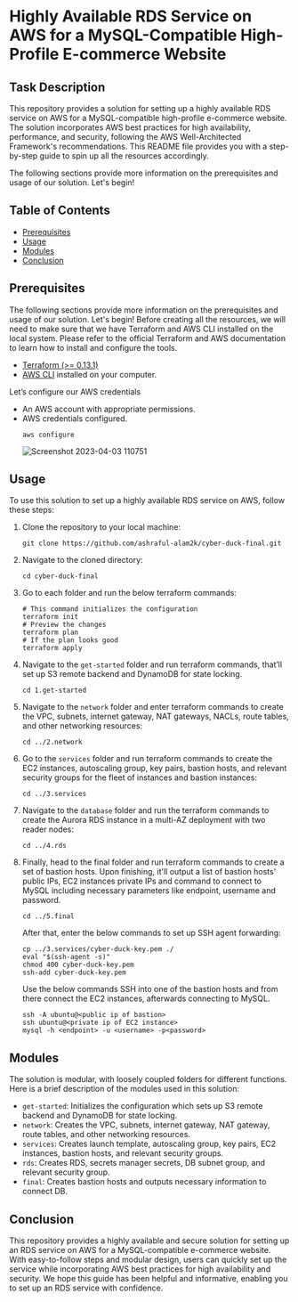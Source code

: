 
# Highly Available RDS Service on AWS for a MySQL-Compatible High-Profile E-commerce Website
## Task Description

This repository provides a solution for setting up a highly available RDS service on AWS for a MySQL-compatible high-profile e-commerce website. The solution incorporates AWS best practices for high availability, performance, and security, following the AWS Well-Architected Framework's recommendations. This README file provides you with a step-by-step guide to spin up all the resources accordingly.

The following sections provide more information on the prerequisites and usage of our solution. Let's begin!

## Table of Contents
- [Prerequisites](#prerequisites)
- [Usage](#usage)
- [Modules](#modules)
- [Conclusion](#conclusion)

## Prerequisites
The following sections provide more information on the prerequisites and usage of our solution. Let's begin!
Before creating all the resources, we will need to make sure that we have Terraform and AWS CLI installed on the local system. Please refer to the official Terraform and AWS documentation to learn how to install and configure the tools.
- [Terraform (>= 0.13.1)](https://developer.hashicorp.com/terraform/downloads)  
- [AWS CLI](https://aws.amazon.com/cli/) installed on your computer.

Let’s configure our AWS credentials
- An AWS account with appropriate permissions.
- AWS credentials configured.
    ```
    aws configure
    ```
    ![Screenshot 2023-04-03 110751](https://user-images.githubusercontent.com/96380861/229499918-26ec985d-56ba-42cd-b2ca-b16c94f8d678.png)

## Usage
To use this solution to set up a highly available RDS service on AWS, follow these steps:

1. Clone the repository to your local machine:
    ```
    git clone https://github.com/ashraful-alam2k/cyber-duck-final.git
    ```
2. Navigate to the cloned directory:
    ```
    cd cyber-duck-final
    ```
3. Go to each  folder and run the below terraform commands:
    ```
    # This command initializes the configuration
    terraform init
    # Preview the changes 
    terraform plan
    # If the plan looks good
    terraform apply
   ```
4. Navigate to the `get-started` folder and run terraform commands, that’ll set up S3 remote backend and DynamoDB for state locking.
    ```
    cd 1.get-started
    ```

5. Navigate to the `network` folder and enter terraform commands to create the VPC, subnets, internet gateway, NAT gateways, NACLs, route tables, and other networking resources:
    ```
    cd ../2.network
    ```

6. Go to the `services` folder and run terraform commands to create the EC2 instances, autoscaling group, key pairs, bastion hosts, and relevant security groups for the fleet of instances and bastion instances:
    ```
    cd ../3.services
    ```

7. Navigate to the `database` folder and run the terraform commands to create the Aurora RDS instance in a multi-AZ deployment with two reader nodes:
    ```
    cd ../4.rds
    ```
8. Finally, head to the final folder and run terraform commands to create a set of bastion hosts. Upon finishing, it'll output a list of bastion hosts' public IPs, EC2 instances private IPs and command to connect to MySQL including necessary parameters like endpoint, username and password. 
    ```
    cd ../5.final
    ```

    After that, enter the below commands to set up SSH agent forwarding:
    ```
    cp ../3.services/cyber-duck-key.pem ./
    eval "$(ssh-agent -s)"
    chmod 400 cyber-duck-key.pem
    ssh-add cyber-duck-key.pem 
    ```
    Use the below commands SSH into one of the bastion hosts and from there connect the EC2 instances, afterwards connecting to MySQL.

    ```
    ssh -A ubuntu@<public ip of bastion>
    ssh ubuntu@<private ip of EC2 instance>
    mysql -h <endpoint> -u <username> -p<password>
    ```


## Modules
The solution is modular, with loosely coupled folders for different functions. Here is a brief description of the modules used in this solution:

- `get-started`: Initializes the configuration which sets up S3 remote backend and DynamoDB for state locking.
- `network`: Creates the VPC, subnets, internet gateway, NAT gateway, route tables, and other networking resources.
- `services`: Creates launch template, autoscaling group, key pairs, EC2 instances, bastion hosts, and relevant security groups.
- `rds`: Creates RDS, secrets manager secrets, DB subnet group, and relevant security group.
- `final`: Creates bastion hosts and outputs necessary information to connect DB.


## Conclusion
This repository provides a highly available and secure solution for setting up an RDS service on AWS for a MySQL-compatible e-commerce website. With easy-to-follow steps and modular design, users can quickly set up the service while incorporating AWS best practices for high availability and security. We hope this guide has been helpful and informative, enabling you to set up an RDS service with confidence.
